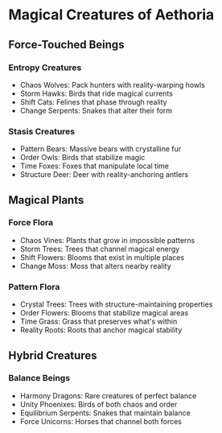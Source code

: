 # Magical Creatures of Aethoria

## Force-Touched Beings

### Entropy Creatures
- Chaos Wolves: Pack hunters with reality-warping howls
- Storm Hawks: Birds that ride magical currents
- Shift Cats: Felines that phase through reality
- Change Serpents: Snakes that alter their form

### Stasis Creatures
- Pattern Bears: Massive bears with crystalline fur
- Order Owls: Birds that stabilize magic
- Time Foxes: Foxes that manipulate local time
- Structure Deer: Deer with reality-anchoring antlers

## Magical Plants

### Force Flora
- Chaos Vines: Plants that grow in impossible patterns
- Storm Trees: Trees that channel magical energy
- Shift Flowers: Blooms that exist in multiple places
- Change Moss: Moss that alters nearby reality

### Pattern Flora
- Crystal Trees: Trees with structure-maintaining properties
- Order Flowers: Blooms that stabilize magical areas
- Time Grass: Grass that preserves what's within
- Reality Roots: Roots that anchor magical stability

## Hybrid Creatures

### Balance Beings
- Harmony Dragons: Rare creatures of perfect balance
- Unity Phoenixes: Birds of both chaos and order
- Equilibrium Serpents: Snakes that maintain balance
- Force Unicorns: Horses that channel both forces
